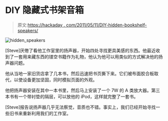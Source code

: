 # DIY 隐藏式书架音箱

> 原文:[https://hackaday . com/2011/05/11/DIY-hidden-bookshelf-speakers/](https://hackaday.com/2011/05/11/diy-hidden-bookshelf-speakers/)

![hidden_speakers](../Images/183edc35a2c8fdd432c64586ffe3f263.png "hidden_speakers")

[Steve]厌倦了看他工作室里的扬声器，开始四处寻找更具美感的东西。他最近收到了一套用来藏东西的镂空书籍作为礼物，他认为他可以用类似的方式解决他的扬声器问题。

他从当地一家旧货店拿了几本书，然后迅速把书页撕下来。它们被布面胶合板取代，以使设备更加坚固，同时模拟页面的外观。

他把扬声器安装在其中一本书里，然后马上安装了一个 7W 的 A 类放大器。第三本书有一个带衬垫的隔层，可以放他的 iPod，这样就完整了一套书。

[Steve]报告说扬声器几乎无法察觉，音质也不错。事实上，我们已经开始寻找一些旧书来重新利用我们的工作室。